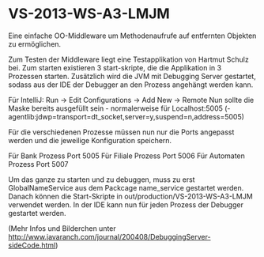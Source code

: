 VS-2013-WS-A3-LMJM
==================

Eine einfache OO-Middleware um Methodenaufrufe auf entfernten Objekten zu ermöglichen.

Zum Testen der Middleware liegt eine Testapplikation von Hartmut Schulz bei.
Zum starten existieren 3 start-skripte, die die Applikation in 3 Prozessen starten. Zusätzlich
wird die JVM mit Debugging Server gestartet, sodass aus der IDE der Debugger an den Prozess angehängt
werden kann.

Für IntelliJ:
Run -> Edit Configurations -> Add New -> Remote
Nun sollte die Maske bereits ausgefüllt sein - normalerweise für Localhost:5005
(-agentlib:jdwp=transport=dt_socket,server=y,suspend=n,address=5005)

Für die verschiedenen Prozesse müssen nun nur die Ports angepasst werden und die jeweilige Konfiguration
speichern.

Für Bank Prozess Port 5005
Für Filiale Prozess Port 5006
Für Automaten Prozess Port 5007

Um das ganze zu starten und zu debuggen, muss zu erst GlobalNameService aus dem Packcage name_service gestartet
werden.
Danach können die Start-Skripte in out/production/VS-2013-WS-A3-LMJM verwendet werden.
In der IDE kann nun für jeden Prozess der Debugger gestartet werden.

(Mehr Infos und Bilderchen unter http://www.javaranch.com/journal/200408/DebuggingServer-sideCode.html)
